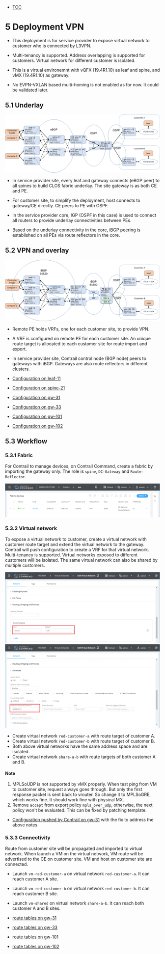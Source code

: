 * [TOC](Multi-Site.md#toc)

# 5 Deployment VPN

* This deployment is for service provider to expose virtual network to customer who is connected by L3VPN.
* Multi-tenancy is supported. Address overlapping is supported for customers. Virtual network for different customer is isolated.

* This is a virtual environemnt with vQFX (19.4R1.10) as leaf and spine, and vMX (19.4R1.10) as gateway.
* No EVPN-VXLAN based multi-homing is not enabled as for now. It could be validated later.


## 5.1 Underlay

![Figure 5.1 Underlay](F5-1.png)

* In service provider site, every leaf and gateway connects (eBGP peer) to all spines to build CLOS fabric underlay. The site gateway is as both CE and PE.

* For customer site, to simplify the deployment, host connects to gateway/CE directly. CE peers to PE with OSPF.

* In the service provider core, IGP (OSPF in this case) is used to connect all routers to provide underlay connectivities between PEs.

* Based on the underlay connectivity in the core, iBGP peering is established on all PEs via route reflectors in the core.


## 5.2 VPN and overlay

![Figure 5.2 Overlay](F5-2.png)

* Remote PE holds VRFs, one for each customer site, to provide VPN.

* A VRF is configured on remote PE for each customer site. An unique route target is allocated to each customer site for route import and export.

* In service provider site, Contrail control node (BGP node) peers to gateways with iBGP. Gateways are also route reflectors in different clusters.

* [Configuration on leaf-11](A1-Deployment-VPN.md#a111-leaf-11)
* [Configuration on spine-21](A1-Deployment-VPN.md#a112-spine-21)
* [Configuration on gw-31](A1-Deployment-VPN.md#a113-gw-31)
* [Configuration on gw-33](A1-Deployment-VPN.md#a114-gw-33)
* [Configuration on gw-101](A1-Deployment-VPN.md#a115-gw-101)
* [Configuration on gw-102](A1-Deployment-VPN.md#a116-gw-102)


## 5.3 Workflow

### 5.3.1 Fabric

For Contrail to manage devices, on Contrail Command, create a fabric by importing the gateway only. The role is `spine`, `DC-Gateway` and `Route-Reflector`.

![Figure 5.3 Fabric](F5-3.png)


### 5.3.2 Virtual network

To expose a virtual network to customer, create a virtual network with customer route target and extend the virtual network to the gateway. Contrail will push configuration to create a VRF for that virtual network. Multi-tenancy is supported. Virtual networks exposed to different customers will be isolated. The same virtual network can also be shared by multiple customers.

![Figure 5.4 Fabric](F5-4.png)
![Figure 5.5 Fabric](F5-5.png)

* Create virtual network `red-customer-a` with route target of customer A.
* Create virtual network `red-customer-b` with route target of customer B.
* Both above virtual networks have the same address space and are isolated.
* Create virtual network `share-a-b` with route targets of both customer A and B.


#### Note
1. MPLSoUDP is not supported by vMX properly. When test ping from VM to customer site, request always goes through. But only the first response packet is sent back to vrouter. So change it to MPLSoGRE, which works fine. It should work fine with physical MX.
2. Remove `accept` from export policy `mpls_over_udp`, otherwise, the next policy won't be evaluated. This can be fixed by patching template.

* [Configuration pushed by Contrail on gw-31](A1-Deployment-VPN.md#a121-gw-31) with the fix to address the above notes


### 5.3.3 Connectivity

Route from customer site will be propagated and imported to virtual network. When launch a VM on the virtual network, VM route will be advertised to the CE on customer site. VM and host on customer site are connected.

* Launch `vm-red-customer-a` on virtual network `red-customer-a`. It can reach customer A site.
* Launch `vm-red-customer-b` on virtual network `red-customer-b`. It can reach customer B site.
* Launch `vm-shared` on virtual network `share-a-b`. It can reach both customer A and B sites.

* [route tables on gw-31](A1-Deployment-VPN.md#a131-gw-31)
* [route tables on gw-33](A1-Deployment-VPN.md#a132-gw-33)
* [route tables on gw-101](A1-Deployment-VPN.md#a133-gw-101)
* [route tables on gw-102](A1-Deployment-VPN.md#a134-gw-102)

